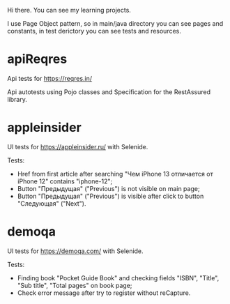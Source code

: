 Hi there. You can see my learning projects. 

I use Page Object pattern, so in main/java directory you can see pages and constants, in test derictory you can see tests and resources. 

      
# apiReqres
Api tests for https://reqres.in/

Api autotests using Pojo classes and Specification for the RestAssured library.

# appleinsider
UI tests for https://appleinsider.ru/ with Selenide.

Tests:
- Href from first article after searching "Чем iPhone 13 отличается от iPhone 12" contains "iphone-12";
- Button "Предыдущая" ("Previous") is not visible on main page;
- Button "Предыдущая" ("Previous") is visible after click to button "Следующая" ("Next"). 

# demoqa
UI tests for https://demoqa.com/ with Selenide.

Tests: 
- Finding book "Pocket Guide Book" and checking fields "ISBN", "Title", "Sub title", "Total pages" on book page;
- Check error message after try to register without reCapture.


